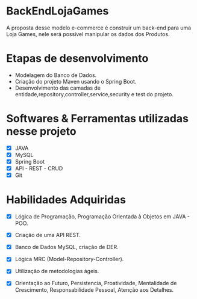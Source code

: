 # BackEndLojaGames
A proposta desse modelo e-commerce é construir um back-end para uma Loja Games, nele será possível manipular os dados dos Produtos.

# Etapas de desenvolvimento
-  Modelagem do Banco de Dados.
-  Criação do projeto Maven usando o Spring Boot.
-  Desenvolvimento das camadas de entidade,repository,controller,service,security e test do projeto.

# Softwares & Ferramentas utilizadas nesse projeto
- [x] JAVA
- [x] MySQL
- [x] Spring Boot
- [x] API - REST - CRUD
- [x] Git

# Habilidades Adquiridas
- [x] Lógica de Programação, Programação Orientada à Objetos em JAVA - POO.
- [x] Criação de uma API REST.
- [x] Banco de Dados MySQL, criação de DER.
- [x] Lógica MRC (Model-Repository-Controller).
- [x] Utilização de metodologias ágeis.
- [x] Orientação ao Futuro, Persistencia, Proatividade, Mentalidade de Crescimento, Responsabilidade Pessoal, Atenção aos Detalhes.

